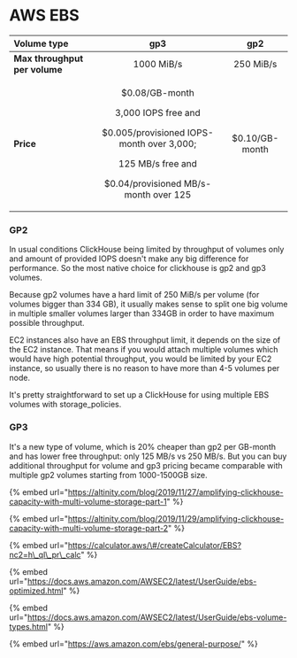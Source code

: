 # AWS EBS

<table>
  <thead>
    <tr>
      <th style="text-align:left"> <b>Volume type</b>
      </th>
      <th style="text-align:center">gp3</th>
      <th style="text-align:center">gp2</th>
    </tr>
  </thead>
  <tbody>
    <tr>
      <td style="text-align:left"> <b>Max throughput per volume</b>
      </td>
      <td style="text-align:center">1000 MiB/s</td>
      <td style="text-align:center">250 MiB/s</td>
    </tr>
    <tr>
      <td style="text-align:left"><b>Price</b>
      </td>
      <td style="text-align:center">
        <p>$0.08/GB-month</p>
        <p>3,000 IOPS free and</p>
        <p>$0.005/provisioned IOPS-month over 3,000;</p>
        <p>125 MB/s free and</p>
        <p>$0.04/provisioned MB/s-month over 125</p>
      </td>
      <td style="text-align:center">$0.10/GB-month</td>
    </tr>
  </tbody>
</table>

### GP2

In usual conditions ClickHouse being limited by throughput of volumes only and amount of provided IOPS doesn't make any big difference for performance. So the most native choice for clickhouse is gp2 and gp3 volumes.

‌Because gp2 volumes have a hard limit of 250 MiB/s per volume \(for volumes bigger than 334 GB\), it usually makes sense to split one big volume in multiple smaller volumes larger than 334GB in order to have maximum possible throughput.

‌EC2 instances also have an EBS throughput limit, it depends on the size of the EC2 instance. That means if you would attach multiple volumes which would have high potential throughput, you would be limited by your EC2 instance, so usually there is no reason to have more than 4-5 volumes per node.

It's pretty straightforward to set up a ClickHouse for using multiple EBS volumes with storage\_policies.

### GP3

It's a new type of volume, which is 20% cheaper than gp2 per GB-month and has lower free throughput: only 125 MB/s vs 250 MB/s. But you can buy additional throughput for volume and gp3 pricing became comparable with multiple gp2 volumes starting from 1000-1500GB size.





{% embed url="https://altinity.com/blog/2019/11/27/amplifying-clickhouse-capacity-with-multi-volume-storage-part-1" %}

{% embed url="https://altinity.com/blog/2019/11/29/amplifying-clickhouse-capacity-with-multi-volume-storage-part-2" %}

{% embed url="https://calculator.aws/\#/createCalculator/EBS?nc2=h\_ql\_pr\_calc" %}

{% embed url="https://docs.aws.amazon.com/AWSEC2/latest/UserGuide/ebs-optimized.html" %}

{% embed url="https://docs.aws.amazon.com/AWSEC2/latest/UserGuide/ebs-volume-types.html" %}

{% embed url="https://aws.amazon.com/ebs/general-purpose/" %}



